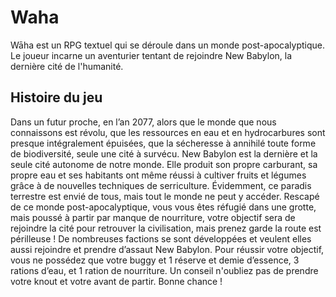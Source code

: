 # Waha
Wāha est un RPG textuel qui se déroule dans un monde post-apocalyptique. Le joueur incarne un aventurier tentant de rejoindre New Babylon, la dernière cité de l'humanité.

## Histoire du jeu

Dans un futur proche, en l’an 2077, alors que le monde que nous connaissons est révolu, que les ressources en eau et en hydrocarbures sont presque intégralement épuisées, que la sécheresse à annihilé toute forme de biodiversité, seule une cité à survécu. New Babylon est la dernière et la seule cité autonome de notre monde. Elle produit son propre carburant, sa propre eau et ses habitants ont même réussi à cultiver fruits et légumes grâce à de nouvelles techniques de serriculture. Évidemment, ce paradis terrestre est envié de tous, mais tout le monde ne peut y accéder. Rescapé de ce monde post-apocalyptique, vous vous êtes réfugié dans une grotte, mais poussé à partir par manque de nourriture, votre objectif sera de rejoindre la cité pour retrouver la civilisation, mais prenez garde la route est périlleuse ! De nombreuses factions se sont développées et veulent elles aussi rejoindre et prendre d’assaut New Babylon. Pour réussir votre objectif, vous ne possédez que votre buggy et 1 réserve et demie d’essence, 3 rations d’eau, et 1 ration de nourriture. Un conseil n'oubliez pas de prendre votre knout et votre avant de partir. Bonne chance !
